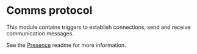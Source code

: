 # Comms protocol

This module contains triggers to establish connections, send and receive communication messages.

See the [Presence](../presence/README.md) readme for more information.